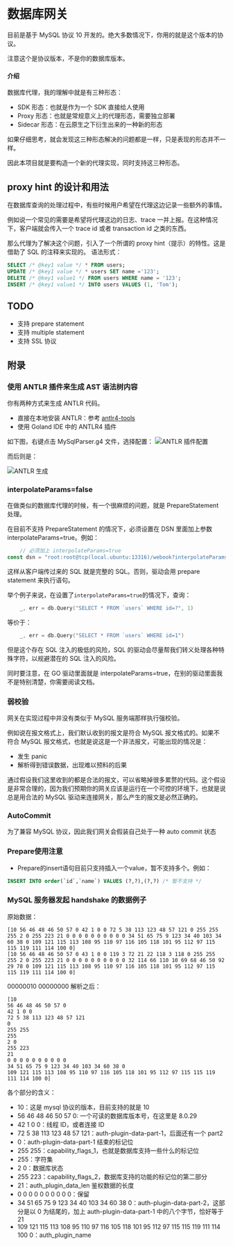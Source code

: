 # 数据库网关

目前是基于 MySQL 协议 10 开发的。绝大多数情况下，你用的就是这个版本的协议。

注意这个是协议版本，不是你的数据库版本。

#### 介绍

数据库代理，我的理解中就是有三种形态：
- SDK 形态：也就是作为一个 SDK 直接给人使用
- Proxy 形态：也就是常规意义上的代理形态，需要独立部署
- Sidecar 形态：在云原生之下衍生出来的一种新的形态

如果仔细思考，就会发现这三种形态解决的问题都是一样，只是表现的形态并不一样。

因此本项目就是要构造一个新的代理实现，同时支持这三种形态。

## proxy hint 的设计和用法
在数据库查询的处理过程中，有些时候用户希望在代理这边记录一些额外的事情。

例如说一个常见的需要是希望将代理这边的日志、trace 一并上报。在这种情况下，客户端就会传入一个 trace id 或者 transaction id 之类的东西。

那么代理为了解决这个问题，引入了一个所谓的 proxy hint（提示）的特性。这是借助了 SQL 的注释来实现的。
语法形式：
```sql
SELECT /* @key1 value */ * FROM users;
UPDATE /* @key1 value */ * users SET name ='123';
DELETE /* @key1 value1 */ FROM users WHERE name = '123';
INSERT /* @key1 value1 */ INTO users VALUES (1, 'Tom');
```

## TODO
- 支持 prepare statement
- 支持 multiple statement
- 支持 SSL 协议

## 附录

### 使用 ANTLR 插件来生成 AST 语法树内容
你有两种方式来生成 ANTLR 代码。
- 直接在本地安装 ANTLR：参考 [antlr4-tools](https://github.com/antlr/antlr4/blob/master/doc/getting-started.md)
- 使用 Goland IDE 中的 ANTLR4 插件

如下图，右键点击 MySqlParser.g4 文件，选择配置：
![ANTLR 插件配置](.doc/img/antlr4-plugin-cfg.png)

而后则是：

![ANTLR 生成](.doc/img/antlr4-plugin-gen.png)

### interpolateParams=false

在做类似的数据库代理的时候，有一个很麻烦的问题，就是 PrepareStatement 处理。

在目前不支持 PrepareStatement 的情况下，必须设置在 DSN 里面加上参数 interpolateParams=true。例如：
```go
	// 必须加上 interpolateParams=true
const dsn = "root:root@tcp(local.ubuntu:13316)/webook?interpolateParams=true"
```
这样从客户端传过来的 SQL 就是完整的 SQL。否则，驱动会用 prepare statement 来执行语句。

举个例子来说，在设置了`interpolateParams=true`的情况下，查询：
```go
	_, err = db.Query("SELECT * FROM `users` WHERE id=?", 1)
```
等价于：
```go
	_, err = db.Query("SELECT * FROM `users` WHERE id=1")
```
但是这个存在 SQL 注入的极低的风险，SQL 的驱动会尽量帮我们转义处理各种特殊字符，以规避潜在的 SQL 注入的风险。

同时要注意，在 GO 驱动里面就是 interpolateParams=true，在别的驱动里面我不是特别清楚，你需要阅读文档。

### 弱校验
网关在实现过程中并没有类似于 MySQL 服务端那样执行强校验。

例如说在报文格式上，我们默认收到的报文是符合 MySQL 报文格式的。如果不符合 MySQL 报文格式，也就是说这是一个非法报文，可能出现的情况是：
- 发生 panic
- 解析得到错误数据，出现难以预料的后果

通过假设我们这里收到的都是合法的报文，可以省略掉很多累赘的代码。这个假设是非常合理的，因为我们预期你的网关应该是运行在一个可控的环境下，也就是说总是用合法的 MySQL 驱动来连接网关，那么产生的报文是必然正确的。

### AutoCommit 
为了兼容 MySQL 协议，因此我们网关会假装自己处于一种 auto commit 状态

### Prepare使用注意
- Prepare的insert语句目前只支持插入一个value，暂不支持多个。例如：
```sql
INSERT INTO order(`id`,`name`) VALUES (?,?),(?,?) /* 暂不支持 */
```

### MySQL 服务器发起 handshake 的数据例子

原始数据：
```shell
[10 56 46 48 46 50 57 0 42 1 0 0 72 5 38 113 123 48 57 121 0 255 255 255 2 0 255 223 21 0 0 0 0 0 0 0 0 0 0 34 51 65 75 9 123 34 40 103 34 60 38 0 109 121 115 113 108 95 110 97 116 105 118 101 95 112 97 115 115 119 111 114 100 0]
[10 56 46 48 46 50 57 0 43 1 0 0 119 3 72 21 22 118 3 118 0 255 255 255 2 0 255 223 21 0 0 0 0 0 0 0 0 0 0 32 114 66 110 10 69 68 46 50 92 29 78 0 109 121 115 113 108 95 110 97 116 105 118 101 95 112 97 115 115 119 111 114 100 0]
```
00000010 00000000
解析之后：
```shell
[10 
56 46 48 46 50 57 0 
42 1 0 0 
72 5 38 113 123 48 57 121
0 
255 255
255
2 0 
255 223 
21
0 0 0 0 0 0 0 0 0 0 
34 51 65 75 9 123 34 40 103 34 60 38 0
109 121 115 113 108 95 110 97 116 105 118 101 95 112 97 115 115 119 111 114 100 0]
```
各个部分的含义：
- 10：这是 mysql 协议的版本，目前支持的就是 10
- 56 46 48 46 50 57 0: 一个可读的数据库版本号，在这里是 8.0.29
- 42 1 0 0：线程 ID，或者连接 ID
- 72 5 38 113 123 48 57 121：auth-plugin-data-part-1，后面还有一个 part2
- 0：auth-plugin-data-part-1 结束的标记位
- 255 255：capability_flags_1，也就是数据库支持一些什么的标记位
- 255：字符集
- 2 0：数据库状态
- 255 223：capability_flags_2，数据库支持的功能的标记位的第二部分
- 21：auth_plugin_data_len 鉴权数据的长度
- 0 0 0 0 0 0 0 0 0 0：保留
- 34 51 65 75 9 123 34 40 103 34 60 38 0：auth-plugin-data-part-2，这部分是以 0 为结尾的，加上 auth-plugin-data-part-1 中的八个字节，恰好等于 21
- 109 121 115 113 108 95 110 97 116 105 118 101 95 112 97 115 115 119 111 114 100 0：auth_plugin_name